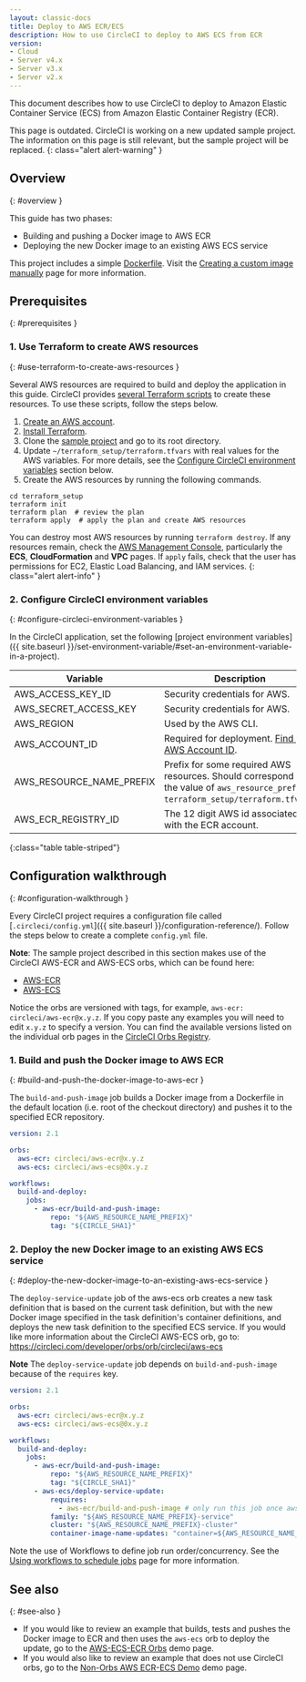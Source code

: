```yaml
---
layout: classic-docs
title: Deploy to AWS ECR/ECS
description: How to use CircleCI to deploy to AWS ECS from ECR
version:
- Cloud
- Server v4.x
- Server v3.x
- Server v2.x
---
```


This document describes how to use CircleCI to deploy to Amazon Elastic Container Service (ECS) from Amazon Elastic Container Registry (ECR).

This page is outdated. CircleCI is working on a new updated sample project. The information on this page is still relevant, but the sample project will be replaced.
{: class="alert alert-warning" }

## Overview
{: #overview }

This guide has two phases:

- Building and pushing a Docker image to AWS ECR
- Deploying the new Docker image to an existing AWS ECS service

<!-- You can also find the application [building on CircleCI](https://circleci.com/gh/CircleCI-Public/circleci-demo-aws-ecs-ecr){:rel="nofollow"}. -->

This project includes a simple [Dockerfile](https://github.com/CircleCI-Public/circleci-demo-aws-ecs-ecr/blob/master/Dockerfile). Visit the [Creating a custom image manually]({{site.baseurl}}/custom-images/#creating-a-custom-image-manually) page for more information.

## Prerequisites
{: #prerequisites }

### 1. Use Terraform to create AWS resources
{: #use-terraform-to-create-aws-resources }

Several AWS resources are required to build and deploy the application in this guide. CircleCI provides [several Terraform scripts](https://github.com/CircleCI-Public/circleci-demo-aws-ecs-ecr/tree/master/terraform_setup) to create these resources. To use these scripts, follow the steps below.

1. [Create an AWS account](https://aws.amazon.com/premiumsupport/knowledge-center/create-and-activate-aws-account/).
2. [Install Terraform](https://www.terraform.io/).
3. Clone the [sample project](https://github.com/CircleCI-Public/circleci-demo-aws-ecs-ecr) and go to its root directory.
4. Update `~/terraform_setup/terraform.tfvars` with real values for the AWS variables. For more details, see the [Configure CircleCI environment variables](#configure-circleci-environment-variables) section below.
5. Create the AWS resources by running the following commands.

```shell
cd terraform_setup
terraform init
terraform plan  # review the plan
terraform apply  # apply the plan and create AWS resources
```

You can destroy most AWS resources by running `terraform destroy`. If any resources remain, check the [AWS Management Console](https://console.aws.amazon.com/), particularly the **ECS**, **CloudFormation** and **VPC** pages. If `apply` fails, check that the user has permissions for EC2, Elastic Load Balancing, and IAM services.
{: class="alert alert-info" }

### 2. Configure CircleCI environment variables
{: #configure-circleci-environment-variables }

In the CircleCI application, set the following [project environment variables]({{ site.baseurl }}/set-environment-variable/#set-an-environment-variable-in-a-project).

Variable                 | Description
-------------------------|------------
AWS_ACCESS_KEY_ID        | Security credentials for AWS.
AWS_SECRET_ACCESS_KEY    | Security credentials for AWS.
AWS_REGION               | Used by the AWS CLI.
AWS_ACCOUNT_ID           | Required for deployment. [Find your AWS Account ID](https://docs.aws.amazon.com/IAM/latest/UserGuide/console_account-alias.html#FindingYourAWSId).
AWS_RESOURCE_NAME_PREFIX | Prefix for some required AWS resources. Should correspond to the value of `aws_resource_prefix` in `terraform_setup/terraform.tfvars`.
AWS_ECR_REGISTRY_ID      | The 12 digit AWS id associated with the ECR account.
{:class="table table-striped"}

## Configuration walkthrough
{: #configuration-walkthrough }

Every CircleCI project requires a configuration file called [`.circleci/config.yml`]({{ site.baseurl }}/configuration-reference/). Follow the steps below to create a complete `config.yml` file.

**Note**: The sample project described in this section makes use of the CircleCI AWS-ECR and AWS-ECS orbs, which can be found here:
 - [AWS-ECR](https://circleci.com/developer/orbs/orb/circleci/aws-ecr)
 - [AWS-ECS](https://circleci.com/developer/orbs/orb/circleci/aws-ecs)

Notice the orbs are versioned with tags, for example, `aws-ecr: circleci/aws-ecr@x.y.z`. If you copy paste any examples you will need to edit `x.y.z` to specify a version. You can find the available versions listed on the individual orb pages in the [CircleCI Orbs Registry](https://circleci.com/developer/orbs).

### 1. Build and push the Docker image to AWS ECR
{: #build-and-push-the-docker-image-to-aws-ecr }

The `build-and-push-image` job builds a Docker image from a Dockerfile in the default location (i.e. root of the checkout directory) and pushes it to the specified ECR repository.

```yaml
version: 2.1

orbs:
  aws-ecr: circleci/aws-ecr@x.y.z
  aws-ecs: circleci/aws-ecs@0x.y.z

workflows:
  build-and-deploy:
    jobs:
      - aws-ecr/build-and-push-image:
          repo: "${AWS_RESOURCE_NAME_PREFIX}"
          tag: "${CIRCLE_SHA1}"
```

### 2. Deploy the new Docker image to an existing AWS ECS service
{: #deploy-the-new-docker-image-to-an-existing-aws-ecs-service }

The `deploy-service-update` job of the aws-ecs orb creates a new task definition that is based on the current task definition, but with the new Docker image specified in the task definition's container definitions, and deploys the new task definition to the specified ECS service. If you would like more information about the CircleCI AWS-ECS orb, go to: https://circleci.com/developer/orbs/orb/circleci/aws-ecs

**Note** The `deploy-service-update` job depends on `build-and-push-image` because of the `requires` key.

```yaml
version: 2.1

orbs:
  aws-ecr: circleci/aws-ecr@x.y.z
  aws-ecs: circleci/aws-ecs@0x.y.z

workflows:
  build-and-deploy:
    jobs:
      - aws-ecr/build-and-push-image:
          repo: "${AWS_RESOURCE_NAME_PREFIX}"
          tag: "${CIRCLE_SHA1}"
      - aws-ecs/deploy-service-update:
          requires:
            - aws-ecr/build-and-push-image # only run this job once aws-ecr/build-and-push-image has completed
          family: "${AWS_RESOURCE_NAME_PREFIX}-service"
          cluster: "${AWS_RESOURCE_NAME_PREFIX}-cluster"
          container-image-name-updates: "container=${AWS_RESOURCE_NAME_PREFIX}-service,tag=${CIRCLE_SHA1}"
```

Note the use of Workflows to define job run order/concurrency. See the [Using workflows to schedule jobs]({{site.baseurl}}/workflows/) page for more information.

## See also
{: #see-also }
- If you would like to review an example that builds, tests and pushes the Docker image to ECR and then uses the `aws-ecs` orb to deploy the update, go to the [AWS-ECS-ECR Orbs](https://github.com/CircleCI-Public/circleci-demo-aws-ecs-ecr/tree/orbs) demo page.
- If you would also like to review an example that does not use CircleCI orbs, go to the [Non-Orbs AWS ECR-ECS Demo](https://github.com/CircleCI-Public/circleci-demo-aws-ecs-ecr/tree/without_orbs) demo page.
